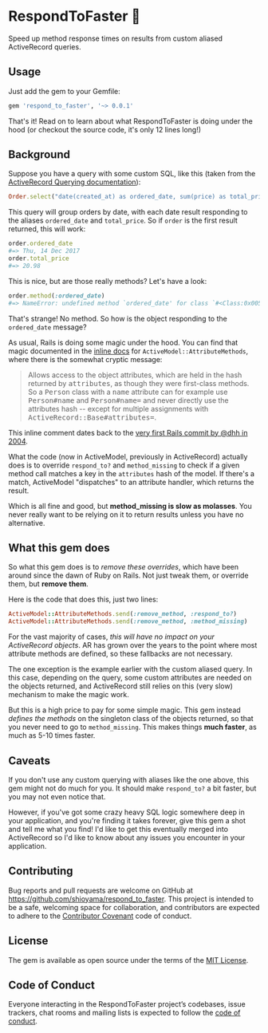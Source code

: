 # RespondToFaster :rocket:

Speed up method response times on results from custom aliased ActiveRecord
queries.

## Usage

Just add the gem to your Gemfile:

```ruby
gem 'respond_to_faster', '~> 0.0.1'
```

That's it! Read on to learn about what RespondToFaster is doing under the hood
(or checkout the source code, it's only 12 lines long!)

## Background

Suppose you have a query with some custom SQL, like this (taken from the
[ActiveRecord Querying documentation](http://guides.rubyonrails.org/active_record_querying.html#group)):

```ruby
Order.select("date(created_at) as ordered_date, sum(price) as total_price").group("date(created_at)")
```

This query will group orders by date, with each date result responding to the
aliases `ordered_date` and `total_price`. So if `order` is the first result
returned, this will work:

```ruby
order.ordered_date
#=> Thu, 14 Dec 2017
order.total_price
#=> 20.98
```

This is nice, but are those really methods? Let's have a look:

```ruby
order.method(:ordered_date)
#=> NameError: undefined method `ordered_date' for class `#<Class:0x00559df3a8ef30>'
```

That's strange! No method. So how is the object responding to the
`ordered_date` message?

As usual, Rails is doing some magic under the hood. You can find that magic
documented in the [inline
docs](https://github.com/rails/rails/blob/fd1304d2aaf5e21df0aac2e8e3f7becdaad15b19/activemodel/lib/active_model/attribute_methods.rb#L415-L420)
for `ActiveModel::AttributeMethods`, where there is the somewhat cryptic message:

> Allows access to the object attributes, which are held in the hash
> returned by <tt>attributes</tt>, as though they were first-class
> methods. So a <tt>Person</tt> class with a <tt>name</tt> attribute can for example use
> <tt>Person#name</tt> and <tt>Person#name=</tt> and never directly use
> the attributes hash -- except for multiple assignments with
> <tt>ActiveRecord::Base#attributes=</tt>.

This inline comment dates back to the [very first Rails commit by @dhh in
2004](https://github.com/rails/rails/commit/db045dbbf60b53dbe013ef25554fd013baf88134).

What the code (now in ActiveModel, previously in ActiveRecord) actually does is
to override `respond_to?` and `method_missing` to check if a given method call
matches a key in the `attributes` hash of the model. If there's a match,
ActiveModel "dispatches" to an attribute handler, which returns the result.

Which is all fine and good, but **method_missing is slow as molasses**. You never
really want to be relying on it to return results unless you have no
alternative.

## What this gem does

So what this gem does is to *remove these overrides*, which have been around
since the dawn of Ruby on Rails. Not just tweak them, or override them, but
**remove them**.

Here is the code that does this, just two lines:

```ruby
ActiveModel::AttributeMethods.send(:remove_method, :respond_to?)
ActiveModel::AttributeMethods.send(:remove_method, :method_missing)
```

For the vast majority of cases, *this will have no impact on your ActiveRecord
objects*. AR has grown over the years to the point where most attribute methods
are defined, so these fallbacks are not necessary.

The one exception is the example earlier with the custom aliased query. In this
case, depending on the query, some custom attributes are needed on the objects
returned, and ActiveRecord still relies on this (very slow) mechanism to make
the magic work.

But this is a high price to pay for some simple magic. This gem instead
*defines the methods* on the singleton class of the objects returned, so that
you never need to go to `method_missing`. This makes things **much faster**, as
much as 5-10 times faster.

## Caveats

If you don't use any custom querying with aliases like the one above, this gem
might not do much for you. It should make `respond_to?` a bit faster, but you
may not even notice that.

However, if you've got some crazy heavy SQL logic somewhere deep in your
application, and you're finding it takes forever, give this gem a shot and tell
me what you find! I'd like to get this eventually merged into ActiveRecord so
I'd like to know about any issues you encounter in your application.

## Contributing

Bug reports and pull requests are welcome on GitHub at
https://github.com/shioyama/respond_to_faster. This project is intended to be a
safe, welcoming space for collaboration, and contributors are expected to
adhere to the [Contributor Covenant](http://contributor-covenant.org) code of
conduct.

## License

The gem is available as open source under the terms of the [MIT
License](https://opensource.org/licenses/MIT).

## Code of Conduct

Everyone interacting in the RespondToFaster project’s codebases, issue
trackers, chat rooms and mailing lists is expected to follow the [code of
conduct](https://github.com/shioyama/respond_to_faster/blob/master/CODE_OF_CONDUCT.md).
